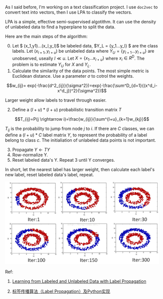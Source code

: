 <!-- 
.. title: Brief Introduction of Label Propagation Algorithm
.. slug: brief-introduction-of-label-propagation-algorithm
.. date: 2017-07-16 23:46:04 UTC+08:00
.. tags: mathjax
.. category: 
.. link: 
.. description: 
.. type: text
-->

As I said before, I'm working on a text classification project. I use `doc2vec` to convert text into vectors, then I use LPA to classify the vectors.

LPA is a simple, effective semi-supervised algotithm. It can use the density of unlabeled data to find a hyperplane to split the data.

Here are the main steps of the algorithm:

0. Let $ (x_1,y1)...(x_l,y_l)$ be labeled data, $Y_L = \{y_1...y_l\} $ are the class labels. Let $(x_{l+1},y_{l+u})$ be unlabeled data where $Y_U = \{y_{l+1}...y_{l+u}\}$ are unobserved, useally $l \ll u$. Let $X=\{x_1...x_{l+u}\}$ where $x_i\in R^D$. The problem is to estimate $Y_U$ for $X$ and $Y_L$.
1. Calculate the similarity of the data points. The most simple metric is Euclidean distance. Use a parameter $\sigma$ to cotrol the weights.

$$w_{ij}= exp(-\frac{d^2_{ij}}{\sigma^2})=exp(-\frac{\sum^D_{d=1}{(x^d_i-x^d_j})^2}{\sigma^2})$$

Larger weight allow labels to travel through easier.

2. Define a $(l+u)*(l+u)$ probabilistic transition matrix $T$

<div>

$$T_{ij}=P(j \rightarrow i)=\frac{w_{ij}}{\sum^{l+u}_{k=1}w_{kj}}$$

</div>

$T_{ij}$ is the probability to jump from node $j$ to $i$. If there are $C$ classes, we can define a $(l+u)*C$ label matrix $Y$, to represent the probability of a label belong to class $c$. The initialiation of unlabeled data points is not important.


3. Propagate $Y \leftarrow TY$
4. Row-normalize Y.
5. Reset labeled data's Y. Repeat 3 until Y converges.

In short, let the nearest label has larger weight, then calculate each label's new label, reset labeled data's label, repeat.

![label spreading](/images/label_spreading.png)

Ref:

1. [Learning from Labeled and Unlabeled Data with Label Propagation](http://mlg.eng.cam.ac.uk/zoubin/papers/CMU-CALD-02-107.pdf)

2. [标签传播算法（Label Propagation）及Python实现](<http://blog.csdn.net/zouxy09/article/details/49105265>)
